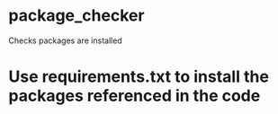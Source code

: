 # package_checker
Checks packages are installed

# Use requirements.txt to install the packages referenced in the code
